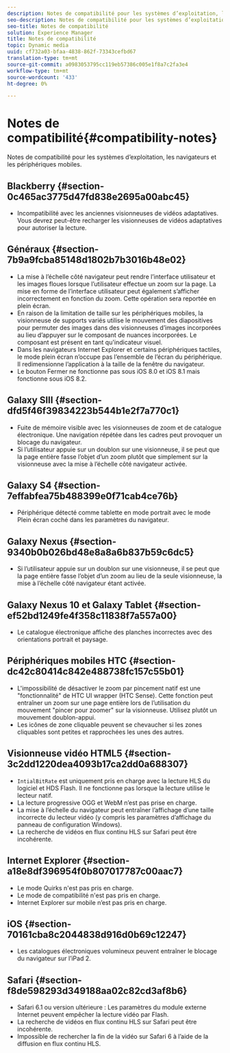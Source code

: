 ```yaml
---
description: Notes de compatibilité pour les systèmes d’exploitation, les navigateurs et les périphériques mobiles.
seo-description: Notes de compatibilité pour les systèmes d’exploitation, les navigateurs et les périphériques mobiles.
seo-title: Notes de compatibilité
solution: Experience Manager
title: Notes de compatibilité
topic: Dynamic media
uuid: cf732a03-bfaa-4838-862f-73343cefbd67
translation-type: tm+mt
source-git-commit: a0983053795cc119eb57386c005e1f8a7c2fa3e4
workflow-type: tm+mt
source-wordcount: '433'
ht-degree: 0%

---
```



# Notes de compatibilité{#compatibility-notes}

<!-- Updated June 1, 2020 from https://wiki.corp.adobe.com/pages/viewpage.action?spaceKey=scene7qa&title=s7Viewers%2C+S7SDK%2C+S7OnDemand+Release+Notes - Contact is Sasha -->

Notes de compatibilité pour les systèmes d’exploitation, les navigateurs et les périphériques mobiles.

## Blackberry {#section-0c465ac3775d47fd838e2695a00abc45}

* Incompatibilité avec les anciennes visionneuses de vidéos adaptatives. Vous devrez peut-être recharger les visionneuses de vidéos adaptatives pour autoriser la lecture.

## Généraux {#section-7b9a9fcba85148d1802b7b3016b48e02}

* La mise à l’échelle côté navigateur peut rendre l’interface utilisateur et les images floues lorsque l’utilisateur effectue un zoom sur la page. La mise en forme de l’interface utilisateur peut également s’afficher incorrectement en fonction du zoom. Cette opération sera reportée en plein écran.
* En raison de la limitation de taille sur les périphériques mobiles, la visionneuse de supports variés utilise le mouvement des diapositives pour permuter des images dans des visionneuses d’images incorporées au lieu d’appuyer sur le composant de nuances incorporées. Le composant est présent en tant qu&#39;indicateur visuel.
* Dans les navigateurs Internet Explorer et certains périphériques tactiles, le mode plein écran n’occupe pas l’ensemble de l’écran du périphérique. Il redimensionne l’application à la taille de la fenêtre du navigateur.
* Le bouton Fermer ne fonctionne pas sous iOS 8.0 et iOS 8.1 mais fonctionne sous iOS 8.2.

## Galaxy SIII {#section-dfd5f46f39834223b544b1e2f7a770c1}

* Fuite de mémoire visible avec les visionneuses de zoom et de catalogue électronique. Une navigation répétée dans les cadres peut provoquer un blocage du navigateur.
* Si l’utilisateur appuie sur un doublon sur une visionneuse, il se peut que la page entière fasse l’objet d’un zoom plutôt que simplement sur la visionneuse avec la mise à l’échelle côté navigateur activée.

## Galaxy S4 {#section-7effabfea75b488399e0f71cab4ce76b}

* Périphérique détecté comme tablette en mode portrait avec le mode Plein écran coché dans les paramètres du navigateur.

## Galaxy Nexus {#section-9340b0b026bd48e8a8a6b837b59c6dc5}

* Si l’utilisateur appuie sur un doublon sur une visionneuse, il se peut que la page entière fasse l’objet d’un zoom au lieu de la seule visionneuse, la mise à l’échelle côté navigateur étant activée.

## Galaxy Nexus 10 et Galaxy Tablet {#section-ef52bd1249fe4f358c11838f7a557a00}

* Le catalogue électronique affiche des planches incorrectes avec des orientations portrait et paysage.

## Périphériques mobiles HTC {#section-dc42c80414c842e488738fc157c55b01}

* L&#39;impossibilité de désactiver le zoom par pincement natif est une &quot;fonctionnalité&quot; de HTC UI wrapper (HTC Sense). Cette fonction peut entraîner un zoom sur une page entière lors de l’utilisation du mouvement &quot;pincer pour zoomer&quot; sur la visionneuse. Utilisez plutôt un mouvement doublon-appui.
* Les icônes de zone cliquable peuvent se chevaucher si les zones cliquables sont petites et rapprochées les unes des autres.

## Visionneuse vidéo HTML5 {#section-3c2dd1220dea4093b17ca2dd0a688307}

* `IntialBitRate` est uniquement pris en charge avec la lecture HLS du logiciel et HDS Flash. Il ne fonctionne pas lorsque la lecture utilise le lecteur natif.
* La lecture progressive OGG et WebM n’est pas prise en charge.
* La mise à l’échelle du navigateur peut entraîner l’affichage d’une taille incorrecte du lecteur vidéo (y compris les paramètres d’affichage du panneau de configuration Windows).
* La recherche de vidéos en flux continu HLS sur Safari peut être incohérente.

## Internet Explorer {#section-a18e8df396954f0b807017787c00aac7}

* Le mode Quirks n&#39;est pas pris en charge.
* Le mode de compatibilité n&#39;est pas pris en charge.
* Internet Explorer sur mobile n’est pas pris en charge.

## iOS {#section-70161cba8c2044838d916d0b69c12247}

* Les catalogues électroniques volumineux peuvent entraîner le blocage du navigateur sur l’iPad 2.

## Safari {#section-f8de598293d349188aa02c82cd3af8b6}

* Safari 6.1 ou version ultérieure : Les paramètres du module externe Internet peuvent empêcher la lecture vidéo par Flash.
* La recherche de vidéos en flux continu HLS sur Safari peut être incohérente.
* Impossible de rechercher la fin de la vidéo sur Safari 6 à l’aide de la diffusion en flux continu HLS.

